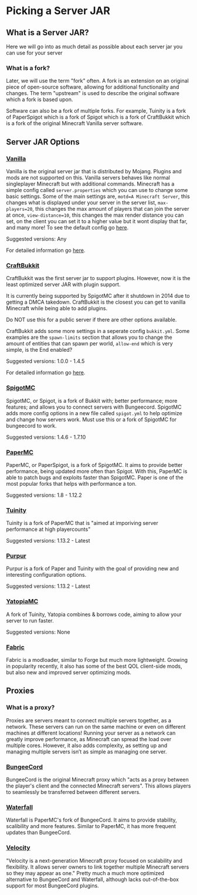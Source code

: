 # Picking a Server JAR

## What is a Server JAR?

<!---- [a server jar is blah blah something] --->

Here we will go into as much detail as possible about each server jar you can use for your server

### What is a fork?

Later, we will use the term "fork" often. A fork is an extension on an original piece of open-source software, allowing for additional functionality and changes. The term "upstream" is used to describe the original software which a fork is based upon.

Software can also be a fork of multiple forks. For example, Tuinity is a fork of PaperSpigot which is a fork of Spigot which is a fork of CraftBukkit which is a fork of the original Minecraft Vanilla server software.

## Server JAR Options

### [Vanilla](https://www.minecraft.net/en-us/download/server)

Vanilla is the original server jar that is distributed by Mojang.
Plugins and mods are not supported on this.
Vanilla servers behaves like normal singleplayer Minecraft but with additional commands.
Minecraft has a simple config called `server.properties` which you can use to change some basic settings.
Some of the main settings are, `motd=A Minecraft Server`, this changes what is displayed under your server in the server list, `max-players=20`, this changes the max amount of players that can join the server at once, `view-distance=10`, this changes the max render distance you can set, on the client you can set it to a higher value but it wont display that far, and many more! To see the default config go [here](https://github.com/Anything-Minecraft-Team/anything-minecraft/blob/fork-info/resources/DEFAULT/server.properties).

Suggested versions: Any

For detailed information go [here](SERVER_JARS/VANILLA.md).

### [CraftBukkit](https://getbukkit.org/download/craftbukkit)

CraftBukkit was the first server jar to support plugins.
However, now it is the least optimized server JAR with plugin support.

It is currently being supported by SpigotMC after it shutdown in 2014 due to getting a DMCA takedown.
CraftBukkit is the closest you can get to vanilla Minecraft while being able to add plugins.

Do NOT use this for a public server if there are other options available.

CraftBukkit adds some more settings in a seperate config `bukkit.yml`. Some examples are the `spawn-limits` section that allows you to change the amount of entities that can spawn per world, `allow-end` which is very simple, is the End enabled?

Suggested versions: 1.0.0 - 1.4.5

For detailed information go [here](SERVER_JARS/CRAFTBUKKIT.md).

### [SpigotMC](https://getbukkit.org/download/spigot)

SpigotMC, or Spigot, is a fork of Bukkit with; better performance; more features; and allows you to connect servers with Bungeecord.
SpigotMC adds more config options in a new file called `spigot.yml` to help optimize and change how servers work. Must use this or a fork of SpigotMC for bungeecord to work.

Suggested versions: 1.4.6 - 1.7.10

### [PaperMC](https://papermc.io/downloads)

PaperMC, or PaperSpigot, is a fork of SpigotMC. It aims to provide better performance, being updated more often than Spigot.
With this, PaperMC is able to patch bugs and exploits faster than SpigotMC.
Paper is one of the most popular forks that helps with performance a ton.

Suggested versions: 1.8 - 1.12.2

<!---- REMOVED AS NOT BALANCED OPINION
A selection of added features and optimalizations:
-	Async chunck loading and saving
-	Timings reports
-	No-tick view distance
-	Several optimisations on TNT, hoppers and restone
--->

### [Tuinity](https://github.com/Spottedleaf/Tuinity)

Tuinity is a fork of PaperMC that is "aimed at imporiving server performance at high playercounts"

Suggested versions: 1.13.2 - Latest

<!---- MORE INFO NEEDED --->

### [Purpur](https://github.com/pl3xgaming/Purpur)

Purpur is a fork of Paper and Tuinity with the goal of providing new and interesting configuration options.

Suggested versions: 1.13.2 - Latest

<!----- REMOVED AS NOT BALANCED OPINION
Some of the features it adds:
-	Lots of tweaks for entities. For example: make all mobs ridable, change max health
-	Change mechanics. Such as: mine spawners with sulk touch, mending repairs most damaged equipment, totems of undying are working when only in inventory
-	Lots more
---->

### [YatopiaMC](https://github.com/YatopiaMC/Yatopia)

A fork of Tuinity, Yatopia combines & borrows code, aiming to allow your server to run faster.

Suggested versions: None

<!----- REMOVED AS NOT BALANCED OPINION

It has had some bugs that break the game, it is not tested in extend and doesn’t have all of Purpur’s features. Only very few servers are using this fork. If you don’t need an feature exclusive for YatopiaMC, it’s better to go with one of the above forks.
---->

### [Fabric](https://fabricmc.net/)

Fabric is a modloader, similar to Forge but much more lightweight.
Growing in popularity recently, it also has some of the best QOL client-side mods, but also new and improved server optimizing mods.

## Proxies

### What is a proxy?

Proxies are servers meant to connect multiple servers together, as a network. These servers can run on the same machine or even on different machines at different locations!
Running your server as a network can greatly improve performance, as Minecraft can spread the load over multiple cores.
However, it also adds complexity, as setting up and managing multiple servers isn’t as simple as managing one server.

### [BungeeCord](https://ci.md-5.net/job/BungeeCord/)

BungeeCord is the original Minecraft proxy which "acts as a proxy between the player's client and the connected Minecraft servers". This allows players to seamlessly be transferred between different servers.

### [Waterfall](https://papermc.io/downloads#Waterfall)

Waterfall is PaperMC's fork of BungeeCord. It aims to provide stability, scalibility and more features. Similar to PaperMC, it has more frequent updates than BungeeCord.

### [Velocity](https://velocitypowered.com/)

"Velocity is a next-generation Minecraft proxy focused on scalability and flexibility. It allows server owners to link together multiple Minecraft servers so they may appear as one." Pretty much a much more optimized alternative to BungeeCord and Waterfall, although lacks out-of-the-box support for most BungeeCord plugins.
